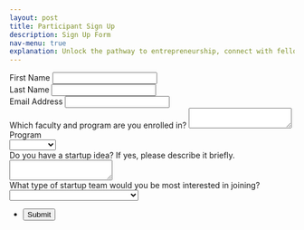 ```yaml
---
layout: post
title: Participant Sign Up 
description: Sign Up Form
nav-menu: true
explanation: Unlock the pathway to entrepreneurship, connect with fellow startup enthusiasts, and tap into a wealth of knowledge from experienced entrepreneurs and industry professionals. Join us to embark on an exciting journey of innovation, collaboration, and personal growth. If you are interested in participating, please leave your contact details below.
---
```


<div class="row">


<div class="6u 12u$(small)">
<section>

<form  action="https://formspree.io/f/xdoronnz"
  method="POST" id="mc-embedded-subscribe-form" name="mc-embedded-subscribe-form" class="validate" target="_blank" novalidate>

  <div class="field half first">
    <label for="mce-FNAME" class="col-2 col-form-label">First Name </label>
    <input type="text" value="" name="FNAME" class="form-control" id="mce-FNAME" required="required">
</div>

<div class="field half">
    <label for="mce-LNAME" class="col-2 col-form-label">Last Name </label>
    <input type="text" value="" name="LNAME" class="form-control" id="mce-LNAME" required="required">
</div>

<div class="field">
    <label for="mce-EMAIL" class="col-2 col-form-label">Email Address</label>
    <input type="email" value="" name="email" class="form-control required email" id="email" required="required">
</div>

<div class="field">
    <label for="mce-LNAME" class="col-2 col-form-label">Which faculty and program are you enrolled in?</label>
    <textarea name="message" id="" required="required"></textarea>
</div>

<div class="field">
    <label for="mce-MMERGE5" class="col-2 col-form-label">Program </label>
    <div class="select-wrapper">
    <select name="MMERGE5" class="" id="mce-MMERGE5">
    <option value=""></option>
    <option value="Bachelors">Bachelors</option>
    <option value="Masters">Masters</option>
    <option value="PhD">PhD</option>
    <option value="Postdoc">Postdoc</option>
    <option value="Staff">Staff</option>
    <option value="Alumnus">Alumnus</option>
    </select>
    </div>
</div>

<div class="field">
    <label for="mce-LNAME" class="col-2 col-form-label">Do you have a startup idea? If yes, please describe it briefly.</label>
    <textarea name="message" id="" required="required"></textarea>
</div>

<div class="field">
    <label for="mce-MMERGE5" class="col-2 col-form-label">What type of startup team would you be most interested in joining?
 </label>
    <div class="select-wrapper">
    <select name="MMERGE5" class="" id="mce-MMERGE5">
    <option value=""></option>
    <option value="Bachelors">Technology/Software Development</option>
    <option value="Masters">Social Impact/Non-profit</option>
    <option value="PhD">E-commerce/Retail</option>
    <option value="Postdoc">Health and Wellness</option>
    <option value="Staff">Education and EdTech</option>
    <option value="Alumnus">Creative Arts and Media</option>
    <option value="Alumnus">Sustainability and Environmental</option>
    <option value="Alumnus">Other</option>
    </select>
    </div>
</div>


<div id="mce-responses" class="clear">
    <div class="response" id="mce-error-response" style="display:none"></div>
    <div class="response" id="mce-success-response" style="display:none"></div>
</div>
<ul class="actions">
	<li><input type="submit" value="Submit" name="subscribe" id="mc-embedded-subscribe"/></li>
</ul>

<div style="position: absolute; left: -5000px;" aria-hidden="true"><input type="text" name="b_c3b28e1c3768da0034cb9df6b_d52602a9c6" tabindex="-1" value=""></div>
</form>
</section>
</div>

<div class="6u 12u$(small)">
</div>

</div>
